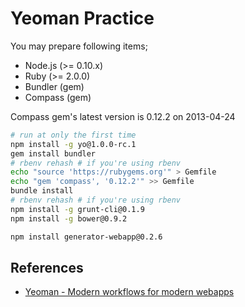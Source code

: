 # Yeoman Practice

You may prepare following items;

* Node.js (&gt;= 0.10.x)
* Ruby (&gt;= 2.0.0)
* Bundler (gem)
* Compass (gem)

Compass gem's latest version is 0.12.2 on 2013-04-24

```sh
# run at only the first time
npm install -g yo@1.0.0-rc.1
gem install bundler
# rbenv rehash # if you're using rbenv
echo "source 'https://rubygems.org'" > Gemfile
echo "gem 'compass', '0.12.2'" >> Gemfile
bundle install
# rbenv rehash # if you're using rbenv
npm install -g grunt-cli@0.1.9
npm install -g bower@0.9.2

npm install generator-webapp@0.2.6
```

## References

* [Yeoman - Modern workflows for modern webapps](http://yeoman.io/)
